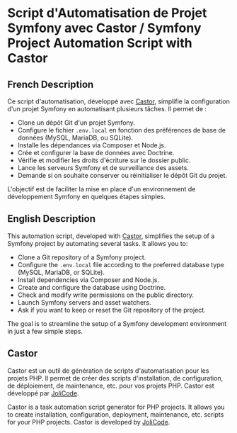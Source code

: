 # Script d'Automatisation de Projet Symfony avec Castor / Symfony Project Automation Script with Castor

## French Description
Ce script d'automatisation, développé avec [Castor](https://castor.jolicode.com/), simplifie la configuration d'un projet Symfony en automatisant plusieurs tâches. Il permet de :

- Clone un dépôt Git d'un projet Symfony.
- Configure le fichier `.env.local` en fonction des préférences de base de données (MySQL, MariaDB, ou SQLite).
- Installe les dépendances via Composer et Node.js.
- Crée et configurer la base de données avec Doctrine.
- Vérifie et modifier les droits d'écriture sur le dossier public.
- Lance les serveurs Symfony et de surveillance des assets.
- Demande si on souhaite conserver ou réinitialiser le dépôt Git du projet.

L'objectif est de faciliter la mise en place d'un environnement de développement Symfony en quelques étapes simples.

## English Description
This automation script, developed with [Castor](https://castor.jolicode.com/), simplifies the setup of a Symfony project by automating several tasks. It allows you to:

- Clone a Git repository of a Symfony project.
- Configure the `.env.local` file according to the preferred database type (MySQL, MariaDB, or SQLite).
- Install dependencies via Composer and Node.js.
- Create and configure the database using Doctrine.
- Check and modify write permissions on the public directory.
- Launch Symfony servers and asset watchers.
- Ask if you want to keep or reset the Git repository of the project.

The goal is to streamline the setup of a Symfony development environment in just a few simple steps.

## Castor

Castor est un outil de génération de scripts d'automatisation pour les projets PHP. Il permet de créer des scripts d'installation, de configuration, de déploiement, de maintenance, etc. pour vos projets PHP. Castor est développé par [JoliCode](https://castor.jolicode.com/).

Castor is a task automation script generator for PHP projects. It allows you to create installation, configuration, deployment, maintenance, etc. scripts for your PHP projects. Castor is developed by [JoliCode](https://castor.jolicode.com/).
